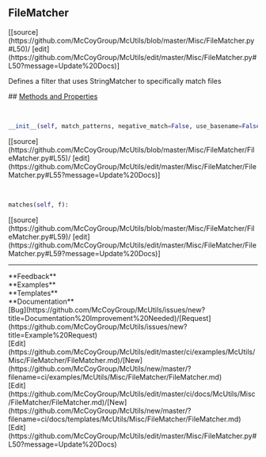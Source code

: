 ## <a id="McUtils.Misc.FileMatcher.FileMatcher">FileMatcher</a> 

<div class="docs-source-link" markdown="1">
[[source](https://github.com/McCoyGroup/McUtils/blob/master/Misc/FileMatcher.py#L50)/
[edit](https://github.com/McCoyGroup/McUtils/edit/master/Misc/FileMatcher.py#L50?message=Update%20Docs)]
</div>

Defines a filter that uses StringMatcher to specifically match files







<div class="collapsible-section">
 <div class="collapsible-section collapsible-section-header" markdown="1">
## <a class="collapse-link" data-toggle="collapse" href="#methods" markdown="1"> Methods and Properties</a> <a class="float-right" data-toggle="collapse" href="#methods"><i class="fa fa-chevron-down"></i></a>
 </div>
 <div class="collapsible-section collapsible-section-body collapse show" id="methods" markdown="1">
 
<a id="McUtils.Misc.FileMatcher.FileMatcher.__init__" class="docs-object-method">&nbsp;</a> 
```python
__init__(self, match_patterns, negative_match=False, use_basename=False): 
```
<div class="docs-source-link" markdown="1">
[[source](https://github.com/McCoyGroup/McUtils/blob/master/Misc/FileMatcher/FileMatcher.py#L55)/
[edit](https://github.com/McCoyGroup/McUtils/edit/master/Misc/FileMatcher/FileMatcher.py#L55?message=Update%20Docs)]
</div>


<a id="McUtils.Misc.FileMatcher.FileMatcher.matches" class="docs-object-method">&nbsp;</a> 
```python
matches(self, f): 
```
<div class="docs-source-link" markdown="1">
[[source](https://github.com/McCoyGroup/McUtils/blob/master/Misc/FileMatcher/FileMatcher.py#L59)/
[edit](https://github.com/McCoyGroup/McUtils/edit/master/Misc/FileMatcher/FileMatcher.py#L59?message=Update%20Docs)]
</div>
 </div>
</div>












---


<div markdown="1" class="text-secondary">
<div class="container">
  <div class="row">
   <div class="col" markdown="1">
**Feedback**   
</div>
   <div class="col" markdown="1">
**Examples**   
</div>
   <div class="col" markdown="1">
**Templates**   
</div>
   <div class="col" markdown="1">
**Documentation**   
</div>
   <div class="col" markdown="1">
   
</div>
   <div class="col" markdown="1">
   
</div>
   <div class="col" markdown="1">
   
</div>
</div>
  <div class="row">
   <div class="col" markdown="1">
[Bug](https://github.com/McCoyGroup/McUtils/issues/new?title=Documentation%20Improvement%20Needed)/[Request](https://github.com/McCoyGroup/McUtils/issues/new?title=Example%20Request)   
</div>
   <div class="col" markdown="1">
[Edit](https://github.com/McCoyGroup/McUtils/edit/master/ci/examples/McUtils/Misc/FileMatcher/FileMatcher.md)/[New](https://github.com/McCoyGroup/McUtils/new/master/?filename=ci/examples/McUtils/Misc/FileMatcher/FileMatcher.md)   
</div>
   <div class="col" markdown="1">
[Edit](https://github.com/McCoyGroup/McUtils/edit/master/ci/docs/McUtils/Misc/FileMatcher/FileMatcher.md)/[New](https://github.com/McCoyGroup/McUtils/new/master/?filename=ci/docs/templates/McUtils/Misc/FileMatcher/FileMatcher.md)   
</div>
   <div class="col" markdown="1">
[Edit](https://github.com/McCoyGroup/McUtils/edit/master/Misc/FileMatcher.py#L50?message=Update%20Docs)   
</div>
   <div class="col" markdown="1">
   
</div>
   <div class="col" markdown="1">
   
</div>
   <div class="col" markdown="1">
   
</div>
</div>
</div>
</div>